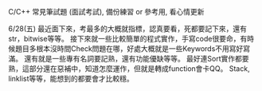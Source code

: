 C/C++ 常見筆試題 (面試考試), 備份練習 or 參考用, 看心情更新

6/28(五)
最近面下來，考最多的大概就指標，認真要看，死都要記下來，還有str，bitwise等等。
接下來就一些比較簡單的程式實作，手寫code很要命，有時候題目多根本沒時間Check問題在哪，好處大概就是一些Keywords不用寫好寫滿。
還有就是一些專有名詞要記熟，還有功能優缺等等。
最好連Sort實作都要熟，這部分還在惡補中，知道怎麼運作，但就是轉成function會卡QQ。
Stack, linklist等等，能想到的都要會才比較穩。
